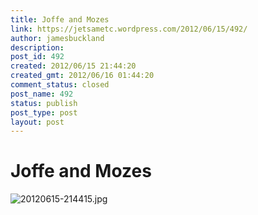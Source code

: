```yaml
---
title: Joffe and Mozes
link: https://jetsametc.wordpress.com/2012/06/15/492/
author: jamesbuckland
description: 
post_id: 492
created: 2012/06/15 21:44:20
created_gmt: 2012/06/16 01:44:20
comment_status: closed
post_name: 492
status: publish
post_type: post
layout: post
---
```


# Joffe and Mozes

![20120615-214415.jpg](http://jetsametc.files.wordpress.com/2012/06/20120615-214415.jpg)